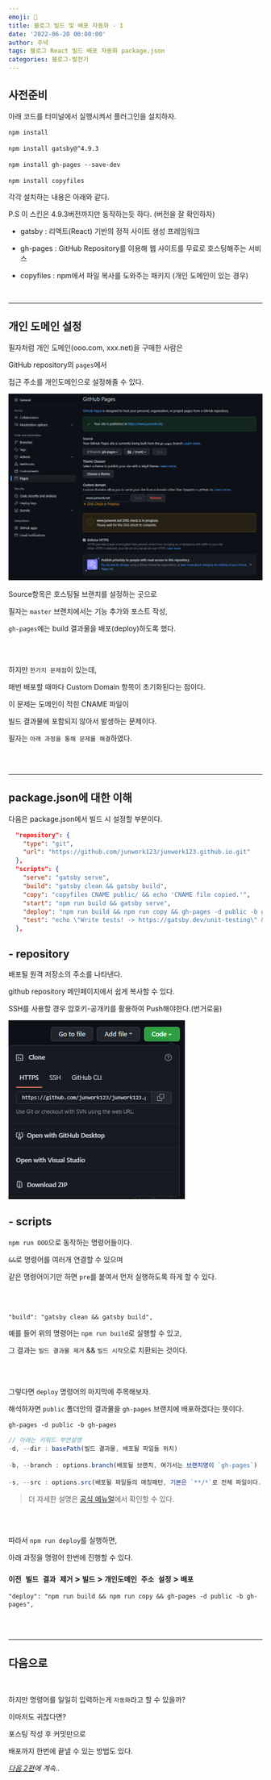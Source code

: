 ```yaml
---
emoji: 🔮
title: 블로그 빌드 및 배포 자동화 - 1
date: '2022-06-20 00:00:00'
author: 주녁
tags: 블로그 React 빌드 배포 자동화 package.json
categories: 블로그-발전기
---
```


## **사전준비**

아래 코드를 터미널에서 실행시켜서 플러그인을 설치하자.

```
npm install

npm install gatsby@^4.9.3

npm install gh-pages --save-dev

npm install copyfiles
```

각각 설치하는 내용은 아래와 같다.

P.S 이 스킨은 4.9.3버전까지만 동작하는듯 하다. (버전을 잘 확인하자)

- gatsby : 리액트(React) 기반의 정적 사이트 생성 프레임워크

- gh-pages : GitHub Repository를 이용해 웹 사이트를 무료로 호스팅해주는 서비스

- copyfiles : npm에서 파일 복사를 도와주는 패키지 (개인 도메인이 있는 경우)

<br/>

---

## **개인 도메인 설정**

필자처럼 개인 도메인(ooo.com, xxx.net)을 구매한 사람은

GitHub repository의 `pages`에서

접근 주소를 개인도메인으로 설정해줄 수 있다.

![이미지](capture.png)

Source항목은 호스팅될 브랜치를 설정하는 곳으로

필자는 `master` 브랜치에서는 기능 추가와 포스트 작성,

`gh-pages`에는 build 결과물을 배포(deploy)하도록 했다.

<br/><br/>

하지만 `한가지 문제점`이 있는데,

매번 배포할 때마다 Custom Domain 항목이 초기화된다는 점이다.

이 문제는 도메인이 적힌 CNAME 파일이

빌드 결과물에 포함되지 않아서 발생하는 문제이다.

필자는 `아래 과정을 통해 문제를 해결`하였다.

<br/><br/>

---

## **package.json에 대한 이해**

다음은 package.json에서 빌드 시 설정할 부분이다.

```json
  "repository": {
    "type": "git",
    "url": "https://github.com/junwork123/junwork123.github.io.git"
  },
  "scripts": {
    "serve": "gatsby serve",
    "build": "gatsby clean && gatsby build",
    "copy": "copyfiles CNAME public/ && echo 'CNAME file copied.'",
    "start": "npm run build && gatsby serve",
    "deploy": "npm run build && npm run copy && gh-pages -d public -b gh-pages",
    "test": "echo \"Write tests! -> https://gatsby.dev/unit-testing\" && exit 1"
  },
```

## - repository

배포될 원격 저장소의 주소를 나타낸다.

github repository 메인페이지에서 쉽게 복사할 수 있다.

SSH를 사용할 경우 암호키-공개키를 활용하여 Push해야한다.(번거로움)

![repo.png](repo.png)

## - scripts

`npm run OOO`으로 동작하는 명령어들이다.

`&&`로 명령어를 여러개 연결할 수 있으며

같은 명령어이기만 하면 `pre`를 붙여서 먼저 실행하도록 하게 할 수 있다.

<br/><br/>

    "build": "gatsby clean && gatsby build",

예를 들어 위의 명령어는 `npm run build`로 실행할 수 있고,

그 결과는 `빌드 결과물 제거` && `빌드 시작`으로 치환되는 것이다.

<br/><br/>

그렇다면 `deploy` 명령어의 마지막에 주목해보자.

해석하자면 `public` 폴더안의 결과물을 `gh-pages` 브랜치에 배포하겠다는 뜻이다.

    gh-pages -d public -b gh-pages

```js
// 아래는 키워드 부연설명
-d, --dir : basePath(빌드 결과물, 배포될 파일들 위치)

-b, --branch : options.branch(배포될 브랜치, 여기서는 브랜치명이 `gh-pages`)

-s, --src : options.src(배포될 파일들의 매칭패턴, 기본은 `**/*`로 전체 파일이다.)
```

> 더 자세한 설명은 [공식 메뉴얼](https://www.npmjs.com/package/gh-pages-cli)에서 확인할 수 있다.

<br/><br/>

따라서 `npm run deploy`를 실행하면,

아래 과정을 명령어 한번에 진행할 수 있다.

### `이전 빌드 결과 제거` > `빌드` > `개인도메인 주소 설정` > `배포`

    "deploy": "npm run build && npm run copy && gh-pages -d public -b gh-pages",

<br/><br/>

---

## 다음으로

<br/>

하지만 명령어를 일일히 입력하는게 `자동화`라고 할 수 있을까?

이마저도 귀찮다면?

포스팅 작성 후 커밋만으로

배포까지 한번에 끝낼 수 있는 방법도 있다.

_[다음 2편]()에 계속.._

```toc

```
